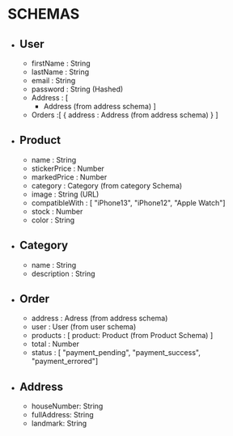 # SCHEMAS

- ## User

  - firstName : String
  - lastName : String
  - email : String
  - password : String (Hashed)
  - Address : [
    - Address (from address schema)
      ]
  - Orders :[
    {
    address : Address (from address schema)
    }
    ]

- ## Product

  - name : String
  - stickerPrice : Number
  - markedPrice : Number
  - category : Category (from category Schema)
  - image : String (URL)
  - compatibleWith : [ "iPhone13", "iPhone12", "Apple Watch"]
  - stock : Number
  - color : String

- ## Category

  - name : String
  - description : String

- ## Order

  - address : Adress (from address schema)
  - user : User (from user schema)
  - products : [
    product: Product (from Product Schema)
    ]
  - total : Number
  - status : [ "payment_pending", "payment_success", "payment_errored"]

- ## Address
  - houseNumber: String
  - fullAddress: String
  - landmark: String
